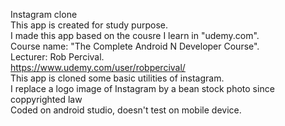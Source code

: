 Instagram clone<br/>
This app is created for study purpose.<br/>
I made this app based on the cousre I learn in "udemy.com".<br/>
Course name: "The Complete Android N Developer Course".<br/>
Lecturer: Rob Percival.<br/>
https://www.udemy.com/user/robpercival/<br/>
This app is cloned some basic utilities of instagram.<br/>
I replace a logo image of Instagram by a bean stock photo since coppyrighted law<br/>
Coded on android studio, doesn't test on mobile device.<br/>
